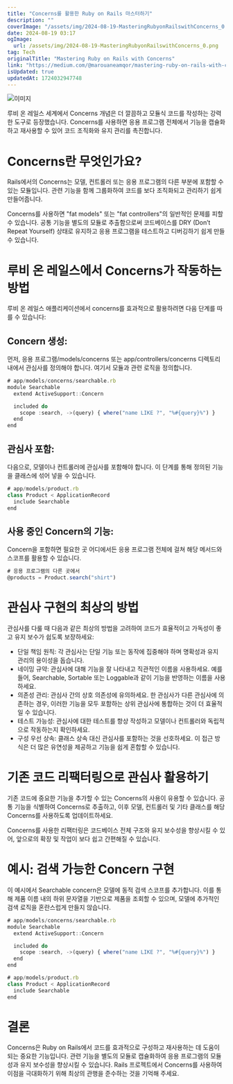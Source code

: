 ```yaml
---
title: "Concerns를 활용한 Ruby on Rails 마스터하기"
description: ""
coverImage: "/assets/img/2024-08-19-MasteringRubyonRailswithConcerns_0.png"
date: 2024-08-19 03:17
ogImage: 
  url: /assets/img/2024-08-19-MasteringRubyonRailswithConcerns_0.png
tag: Tech
originalTitle: "Mastering Ruby on Rails with Concerns"
link: "https://medium.com/@marouaneamqor/mastering-ruby-on-rails-with-concerns-3b13cb322cfb"
isUpdated: true
updatedAt: 1724032947748
---
```



![이미지](/assets/img/2024-08-19-MasteringRubyonRailswithConcerns_0.png)

루비 온 레일스 세계에서 Concerns 개념은 더 깔끔하고 모듈식 코드를 작성하는 강력한 도구로 등장했습니다. Concerns를 사용하면 응용 프로그램 전체에서 기능을 캡슐화하고 재사용할 수 있어 코드 조직화와 유지 관리를 촉진합니다.

# Concerns란 무엇인가요?

Rails에서의 Concerns는 모델, 컨트롤러 또는 응용 프로그램의 다른 부분에 포함할 수있는 모듈입니다. 관련 기능을 함께 그룹화하여 코드를 보다 조직화되고 관리하기 쉽게 만들어줍니다.

<div class="content-ad"></div>

Concerns를 사용하면 "fat models" 또는 "fat controllers"의 일반적인 문제를 피할 수 있습니다. 공통 기능을 별도의 모듈로 추출함으로써 코드베이스를 DRY (Don’t Repeat Yourself) 상태로 유지하고 응용 프로그램을 테스트하고 디버깅하기 쉽게 만들 수 있습니다.

# 루비 온 레일스에서 Concerns가 작동하는 방법

루비 온 레일스 애플리케이션에서 concerns를 효과적으로 활용하려면 다음 단계를 따를 수 있습니다:

## Concern 생성:

<div class="content-ad"></div>

먼저, 응용 프로그램/models/concerns 또는 app/controllers/concerns 디렉토리 내에서 관심사를 정의해야 합니다. 여기서 모듈과 관련 로직을 정의합니다.

```js
# app/models/concerns/searchable.rb
module Searchable
  extend ActiveSupport::Concern

  included do
    scope :search, ->(query) { where("name LIKE ?", "%#{query}%") }
  end
end
```

## 관심사 포함:

다음으로, 모델이나 컨트롤러에 관심사를 포함해야 합니다. 이 단계를 통해 정의된 기능을 클래스에 섞어 넣을 수 있습니다.

<div class="content-ad"></div>

```javascript
# app/models/product.rb
class Product < ApplicationRecord
  include Searchable
end
```

## 사용 중인 Concern의 기능:

Concern을 포함하면 필요한 곳 어디에서든 응용 프로그램 전체에 걸쳐 해당 메서드와 스코프를 활용할 수 있습니다.

```javascript
# 응용 프로그램의 다른 곳에서
@products = Product.search("shirt")
```

<div class="content-ad"></div>

# 관심사 구현의 최상의 방법

관심사를 다룰 때 다음과 같은 최상의 방법을 고려하여 코드가 효율적이고 가독성이 좋고 유지 보수가 쉽도록 보장하세요:

- 단일 책임 원칙: 각 관심사는 단일 기능 또는 동작에 집중해야 하며 명확성과 유지 관리의 용이성을 돕습니다.
- 네이밍 규약: 관심사에 대해 기능을 잘 나타내고 직관적인 이름을 사용하세요. 예를 들어, Searchable, Sortable 또는 Loggable과 같이 기능을 반영하는 이름을 사용하세요.
- 의존성 관리: 관심사 간의 상호 의존성에 유의하세요. 한 관심사가 다른 관심사에 의존하는 경우, 이러한 기능을 모두 포함하는 상위 관심사에 통합하는 것이 더 효율적일 수 있습니다.
- 테스트 가능성: 관심사에 대한 테스트를 항상 작성하고 모델이나 컨트롤러와 독립적으로 작동하는지 확인하세요.
- 구성 우선 상속: 클래스 상속 대신 관심사를 포함하는 것을 선호하세요. 이 접근 방식은 더 많은 유연성을 제공하고 기능을 쉽게 혼합할 수 있습니다.

# 기존 코드 리팩터링으로 관심사 활용하기

<div class="content-ad"></div>

기존 코드에 중요한 기능을 추가할 수 있는 Concerns의 사용이 유용할 수 있습니다. 공통 기능을 식별하여 Concerns로 추출하고, 이후 모델, 컨트롤러 및 기타 클래스를 해당 Concerns를 사용하도록 업데이트하세요.

Concerns를 사용한 리팩터링은 코드베이스 전체 구조와 유지 보수성을 향상시킬 수 있어, 앞으로의 확장 및 작업이 보다 쉽고 간편해질 수 있습니다.

# 예시: 검색 가능한 Concern 구현

이 예시에서 Searchable concern은 모델에 동적 검색 스코프를 추가합니다. 이를 통해 제품 이름 내의 하위 문자열을 기반으로 제품을 조회할 수 있으며, 모델에 추가적인 검색 로직을 혼란스럽게 만들지 않습니다.

<div class="content-ad"></div>

```js
# app/models/concerns/searchable.rb
module Searchable
  extend ActiveSupport::Concern

  included do
    scope :search, ->(query) { where("name LIKE ?", "%#{query}%") }
  end
end

# app/models/product.rb
class Product < ApplicationRecord
  include Searchable
end
```

# 결론

Concerns은 Ruby on Rails에서 코드를 효과적으로 구성하고 재사용하는 데 도움이 되는 중요한 기능입니다. 관련 기능을 별도의 모듈로 캡슐화하여 응용 프로그램의 모듈성과 유지 보수성을 향상시킬 수 있습니다. Rails 프로젝트에서 Concerns를 사용하여 이점을 극대화하기 위해 최상의 관행을 준수하는 것을 기억해 주세요.

